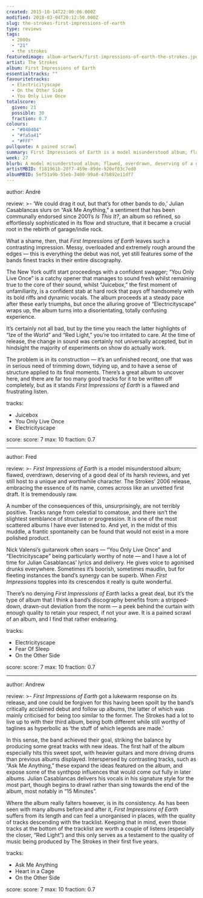 ```yaml
---
created: 2015-10-14T22:00:06.000Z
modified: 2018-03-04T20:12:50.000Z
slug: the-strokes-first-impressions-of-earth
type: reviews
tags:
  - 2000s
  - "21"
  - the strokes
featuredimage: album-artwork/first-impressions-of-earth-the-strokes.jpg
artist: The Strokes
album: First Impressions of Earth
essentialtracks: ""
favouritetracks:
  - Electricityscape
  - On the Other Side
  - You Only Live Once
totalscore:
  given: 21
  possible: 30
  fraction: 0.7
colours:
  - "#040404"
  - "#fa5a41"
  - "#FFF"
pullquote: A pained scrawl
summary: First Impressions of Earth is a model misunderstood album; flawed, overdrawn, deserving of a good deal of its harsh reviews, and yet still host to a unique and worthwhile character. It is tremendously raw, a pained scrawl.
week: 27
blurb: A model misunderstood album; flawed, overdrawn, deserving of a good deal of its harsh reviews, and yet still host to a unique and worthwhile character.
artistMBID: f181961b-20f7-459e-89de-920ef03c7ed0
albumMBID: 5ef51a9b-55eb-3400-99a8-47b892e11df7
---
```

author: André

review: >-
  ‘We could drag it out, but that’s for other bands to do,’ Julian Casablancas slurs on “Ask Me Anything,” a sentiment that has been communally endorsed since 2001’s *Is This It?*, an album so refined, so effortlessly sophisticated in its flow and structure, that it became a crucial root in the rebirth of garage/indie rock. 
  
  What a shame, then, that *First Impressions of Earth* leaves such a contrasting impression. Messy, overloaded and extremely rough around the edges — this is everything the debut was not, yet still features some of the bands finest tracks in their entire discography. 
  
  The New York outfit start proceedings with a confident swagger; “You Only Live Once” is a catchy opener that manages to sound fresh whilst remaining true to the core of their sound, whilst “Juicebox,” the first moment of unfamiliarity, is a confident stab at hard rock that pays off handsomely with its bold riffs and dynamic vocals. The album proceeds at a steady pace after these early triumphs, but once the alluring groove of “Electricityscape” wraps up, the album turns into a disorientating, totally confusing experience. 
  
  It’s certainly not all bad, but by the time you reach the latter highlights of “Ize of the World” and “Red Light,” you’re too irritated to care. At the time of release, the change in sound was certainly not universally accepted, but in hindsight the majority of experiments on show do actually work. 
  
  The problem is in its construction — it’s an unfinished record, one that was in serious need of trimming down, tidying up, and to have a sense of structure applied to its final moments. There’s a great album to uncover here, and there are far too many good tracks for it to be written off completely, but as it stands *First Impressions of Earth* is a flawed and frustrating listen.

tracks:
  - Juicebox
  - ­You Only Live Once
  - ­Electricityscape

score:
  score: 7
  max: 10
  fraction: 0.7

---
author: Fred

review: >-
  *First Impressions of Earth* is a model misunderstood album; flawed, overdrawn, deserving of a good deal of its harsh reviews, and yet still host to a unique and worthwhile character. The Strokes’ 2006 release, embracing the essence of its name, comes across like an unvetted first draft. It is tremendously raw. 
  
  A number of the consequences of this, unsurprisingly, are not terribly positive. Tracks range from celestial to comatose, and there isn’t the slightest semblance of structure or progression. It is one of the most scattered albums I have ever listened to. And yet, in the midst of this muddle, a frantic spontaneity can be found that would not exist in a more polished product. 
  
  Nick Valensi’s guitarwork often soars — “You Only Live Once” and “Electricityscape” being particularly worthy of note — and I have a lot of time for Julian Casablancas’ lyrics and delivery. He gives voice to agonised drunks everywhere. Sometimes it’s boorish, sometimes maudlin, but for fleeting instances the band’s synergy can be superb. When *First Impressions* topples into its crescendos it really is quite wonderful. 
  
  There’s no denying *First Impressions of Earth* lacks a great deal, but it’s the type of album that I think a band’s discography benefits from: a stripped-down, drawn-out deviation from the norm — a peek behind the curtain with enough quality to retain your respect, if not your awe. It is a pained scrawl of an album, and I find that rather endearing.

tracks:
  - Electricityscape
  - ­Fear Of Sleep
  - ­On the Other Side

score:
  score: 7
  max: 10
  fraction: 0.7

---
author: Andrew

review: >-
  *First Impressions of Earth* got a lukewarm response on its release, and one could be forgiven for this having been spoilt by the band’s critically acclaimed debut and follow up albums, the latter of which was mainly criticised for being too similar to the former. The Strokes had a lot to live up to with their third album, being both different while still worthy of taglines as hyperbolic as ‘the stuff of which legends are made.’ 
  
  In this sense, the band achieved their goal, striking the balance by producing some great tracks with new ideas. The first half of the album especially hits this sweet spot, with heavier guitars and more driving drums than previous albums displayed. Interspersed by contrasting tracks, such as “Ask Me Anything,” these expand the ideas featured on the album, and expose some of the synthpop influences that would come out fully in later albums. Julian Casablancas delivers his vocals in his signature style for the most part, though begins to drawl rather than sing towards the end of the album, most notably in “15 Minutes”. 
  
  Where the album really falters however, is in its consistency. As has been seen with many albums before and after it, *First Impressions of Earth* suffers from its length and can feel a unorganised in places, with the quality of tracks descending with the tracklist. Keeping that in mind, even those tracks at the bottom of the tracklist are worth a couple of listens (especially the closer, “Red Light”) and this only serves as a testament to the quality of music being produced by The Strokes in their first five years.

tracks:
  - Ask Me Anything
  - ­Heart in a Cage
  - ­On the Other Side

score:
  score: 7
  max: 10
  fraction: 0.7
